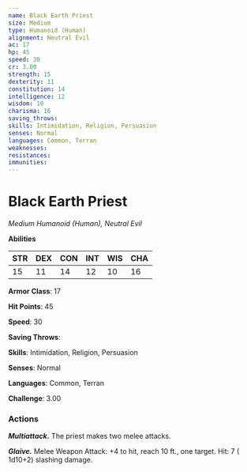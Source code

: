 ```yaml
---
name: Black Earth Priest
size: Medium
type: Humanoid (Human)
alignment: Neutral Evil
ac: 17
hp: 45
speed: 30
cr: 3.00
strength: 15
dexterity: 11
constitution: 14
intelligence: 12
wisdom: 10
charisma: 16
saving_throws: 
skills: Intimidation, Religion, Persuasion
senses: Normal
languages: Common, Terran
weaknesses:
resistances:
immunities:
---
```


# Black Earth Priest

*Medium Humanoid (Human), Neutral Evil*

**Abilities**

| STR | DEX | CON | INT | WIS | CHA |
| --- | --- | --- | --- | --- | --- |
| 15 | 11 | 14 | 12 | 10 | 16 |

**Armor Class**: 17

**Hit Points**: 45

**Speed**: 30

**Saving Throws**: 

**Skills**: Intimidation, Religion, Persuasion

**Senses**: Normal

**Languages**: Common, Terran

**Challenge**: 3.00


### Actions
***Multiattack.*** The priest makes two melee attacks.

***Glaive.*** Melee Weapon Attack:  +4 to hit, reach 10 ft., one target. Hit: 7 ( 1d10+2) slashing damage.

